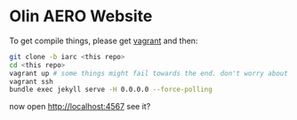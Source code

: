 # Olin AERO Website

To get compile things, please get [vagrant](https://www.vagrantup.com/) and then:

```bash
git clone -b iarc <this repo>
cd <this repo>
vagrant up # some things might fail towards the end. don't worry about it.
vagrant ssh
bundle exec jekyll serve -H 0.0.0.0 --force-polling
```

now open [http://localhost:4567](http://localhost:4567)
see it?